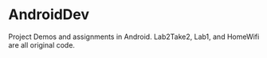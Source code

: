 # AndroidDev
Project Demos and assignments in Android.
Lab2Take2, Lab1, and HomeWifi are all original code.
